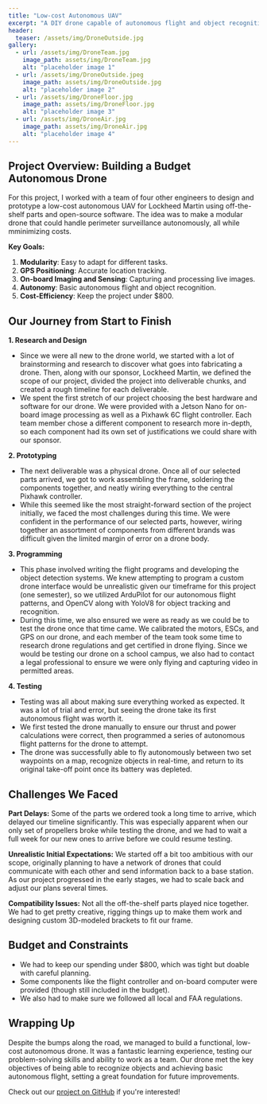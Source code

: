 ```yaml
---
title: "Low-cost Autonomous UAV"
excerpt: "A DIY drone capable of autonomous flight and object recognition, all for under $800!"
header:
  teaser: /assets/img/DroneOutside.jpg
gallery:
  - url: /assets/img/DroneTeam.jpg
    image_path: assets/img/DroneTeam.jpg
    alt: "placeholder image 1"
  - url: /assets/img/DroneOutside.jpeg
    image_path: assets/img/DroneOutside.jpg
    alt: "placeholder image 2"
  - url: /assets/img/DroneFloor.jpg
    image_path: assets/img/DroneFloor.jpg
    alt: "placeholder image 3"
  - url: /assets/img/DroneAir.jpg
    image_path: assets/img/DroneAir.jpg
    alt: "placeholder image 4"
---
```


## Project Overview: Building a Budget Autonomous Drone

For this project, I worked with a team of four other engineers to design and prototype a low-cost autonomous UAV for Lockheed Martin using off-the-shelf parts and open-source software. The idea was to make a modular drone that could handle perimeter surveillance autonomously, all while mminimizing costs.

**Key Goals:**
1. **Modularity**: Easy to adapt for different tasks.
2. **GPS Positioning**: Accurate location tracking.
3. **On-board Imaging and Sensing**: Capturing and processing live images.
5. **Autonomy**: Basic autonomous flight and object recognition.
6. **Cost-Efficiency**: Keep the project under $800.

## Our Journey from Start to Finish

**1. Research and Design**
   - Since we were all new to the drone world, we started with a lot of brainstorming and research to discover what goes into fabricating a drone. Then, along with our sponsor, Lockheed Martin, we defined the scope of our project, divided the project into deliverable chunks, and created a rough timeline for each deliverable.
   - We spent the first stretch of our project choosing the best hardware and software for our drone. We were provided with a Jetson Nano for on-board image processing as well as a Pixhawk 6C flight controller. Each team member chose a different component to research more in-depth, so each component had its own set of justifications we could share with our sponsor. 

**2. Prototyping**
   - The next deliverable was a physical drone. Once all of our selected parts arrived, we got to work assembling the frame, soldering the components together, and neatly wiring everything to the central Pixhawk controller.
   - While this seemed like the most straight-forward section of the project initially, we faced the most challenges during this time. We were confident in the performance of our selected parts, however, wiring together an assortment of components from different brands was difficult given the limited margin of error on a drone body. 

**3. Programming**
   - This phase involved writing the flight programs and developing the object detection systems. We knew attempting to program a custom drone interface would be unrealistic given our timeframe for this project (one semester), so we utilized ArduPilot for our autonomous flight patterns, and OpenCV along with YoloV8 for object tracking and recognition.
   - During this time, we also ensured we were as ready as we could be to test the drone once that time came. We calibrated the motors, ESCs, and GPS on our drone, and each member of the team took some time to research drone regulations and get certified in drone flying. Since we would be testing our drone on a school campus, we also had to contact a legal professional to ensure we were only flying and capturing video in permitted areas.

**4. Testing**
   - Testing was all about making sure everything worked as expected. It was a lot of trial and error, but seeing the drone take its first autonomous flight was worth it.
   - We first tested the drone manually to ensure our thrust and power calculations were correct, then programmed a series of autonomous flight patterns for the drone to attempt.
   - The drone was successfully able to fly autonomously between two set waypoints on a map, recognize objects in real-time, and return to its original take-off point once its battery was depleted.

## Challenges We Faced

**Part Delays:** Some of the parts we ordered took a long time to arrive, which delayed our timeline significantly. This was especially apparent when our only set of propellers broke while testing the drone, and we had to wait a full week for our new ones to arrive before we could resume testing.

**Unrealistic Initial Expectations:** We started off a bit too ambitious with our scope, originally planning to have a network of drones that could communicate with each other and send information back to a base station. As our project progressed in the early stages, we had to scale back and adjust our plans several times.

**Compatibility Issues:** Not all the off-the-shelf parts played nice together. We had to get pretty creative, rigging things up to make them work and designing custom 3D-modeled brackets to fit our frame.

## Budget and Constraints

- We had to keep our spending under $800, which was tight but doable with careful planning.
- Some components like the flight controller and on-board computer were provided (though still included in the budget).
- We also had to make sure we followed all local and FAA regulations.

## Wrapping Up

Despite the bumps along the road, we managed to build a functional, low-cost autonomous drone. It was a fantastic learning experience, testing our problem-solving skills and ability to work as a team. Our drone met the key objectives of being able to recognize objects and achieving basic autonomous flight, setting a great foundation for future improvements.

Check out our [project on GitHub](https://github.com/wal627/milo-the-drone) if you're interested!

